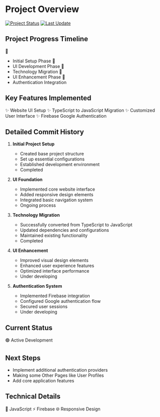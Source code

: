 # Project Overview
[![Project Status](https://img.shields.io/badge/status-in%20progress-green.svg)](https://shields.io/)
[![Last Update](https://img.shields.io/badge/last%20update-march%202025-orange.svg)](https://shields.io/)

## Project Progress Timeline
📅 
 - Initial Setup Phase
📅 
 - UI Development Phase
📅 
 - Technology Migration
📅 
 - UI Enhancement Phase
📅 
 - Authentication Integration

## Key Features Implemented
✨ Website UI Setup
✨ TypeScript to JavaScript Migration
✨ Customized User Interface
✨ Firebase Google Authentication

## Detailed Commit History
1. **Initial Project Setup**
   - Created base project structure
   - Set up essential configurations
   - Established development environment
   - Completed

2. **UI Foundation**
   - Implemented core website interface
   - Added responsive design elements
   - Integrated basic navigation system
   - Ongoing process

3. **Technology Migration**
   - Successfully converted from TypeScript to JavaScript
   - Updated dependencies and configurations
   - Maintained existing functionality
   - Completed

4. **UI Enhancement**
   - Improved visual design elements
   - Enhanced user experience features
   - Optimized interface performance
   - Under developing

5. **Authentication System**
   - Implemented Firebase integration
   - Configured Google authentication flow
   - Secured user sessions
   - Under developing

## Current Status
🟢 Active Development 

## Next Steps
- Implement additional authentication providers
- Making some Other Pages like User Profiles 
- Add core application features 

## Technical Details
🔧 JavaScript
⚡ Firebase
🌐 Responsive Design